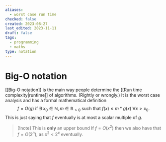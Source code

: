 ```yaml
---
aliases:
  - worst case run time
checked: false
created: 2023-08-27
last_edited: 2023-11-11
draft: false
tags:
  - programming
  - maths
type: notation
---
```

# Big-O notation

[[Big-O notation]] is the main way people determine the [[Run time complexity|runtime]] of algorithms. (Rightly or wrongly.) It is the worst case analysis and has a formal mathematical definition
$$ f = O(g) \mbox{ if } \exists \ x_0 \in \mathbb{N}, m \in \mathbb{R}_{>0} \mbox{ such that } f(x) \leq m \ast g(x)\ \forall x > x_0.$$
This is just saying that $f$ eventually is at most a scalar multiple of $g$.

> [!note] This is **only** an upper bound
> If $f = O(x^2)$ then we also have that $f = O(2^n)$, as $x^2 < 2^x$ eventually.
>
